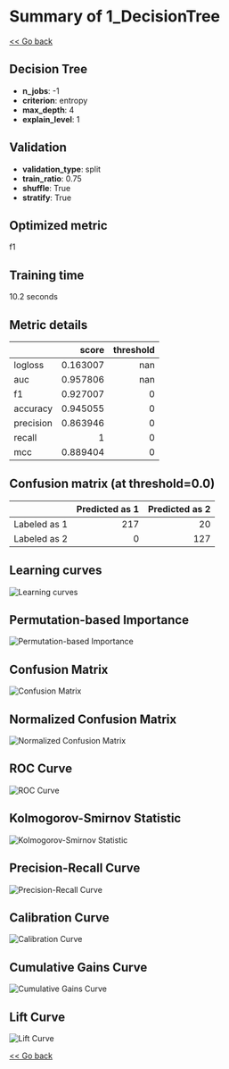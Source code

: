 # Summary of 1_DecisionTree

[<< Go back](../README.md)


## Decision Tree
- **n_jobs**: -1
- **criterion**: entropy
- **max_depth**: 4
- **explain_level**: 1

## Validation
 - **validation_type**: split
 - **train_ratio**: 0.75
 - **shuffle**: True
 - **stratify**: True

## Optimized metric
f1

## Training time

10.2 seconds

## Metric details
|           |    score |   threshold |
|:----------|---------:|------------:|
| logloss   | 0.163007 |         nan |
| auc       | 0.957806 |         nan |
| f1        | 0.927007 |           0 |
| accuracy  | 0.945055 |           0 |
| precision | 0.863946 |           0 |
| recall    | 1        |           0 |
| mcc       | 0.889404 |           0 |


## Confusion matrix (at threshold=0.0)
|              |   Predicted as 1 |   Predicted as 2 |
|:-------------|-----------------:|-----------------:|
| Labeled as 1 |              217 |               20 |
| Labeled as 2 |                0 |              127 |

## Learning curves
![Learning curves](learning_curves.png)

## Permutation-based Importance
![Permutation-based Importance](permutation_importance.png)
## Confusion Matrix

![Confusion Matrix](confusion_matrix.png)


## Normalized Confusion Matrix

![Normalized Confusion Matrix](confusion_matrix_normalized.png)


## ROC Curve

![ROC Curve](roc_curve.png)


## Kolmogorov-Smirnov Statistic

![Kolmogorov-Smirnov Statistic](ks_statistic.png)


## Precision-Recall Curve

![Precision-Recall Curve](precision_recall_curve.png)


## Calibration Curve

![Calibration Curve](calibration_curve_curve.png)


## Cumulative Gains Curve

![Cumulative Gains Curve](cumulative_gains_curve.png)


## Lift Curve

![Lift Curve](lift_curve.png)



[<< Go back](../README.md)
